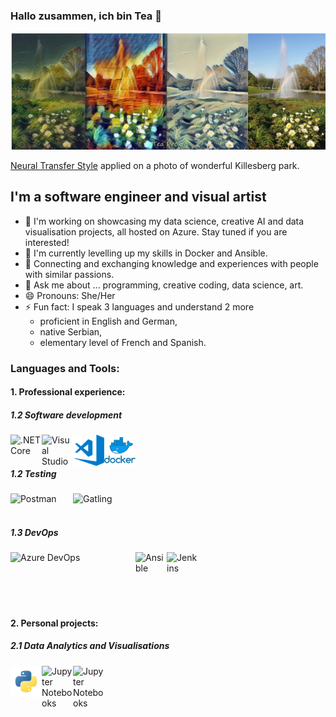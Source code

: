 ### Hallo zusammen, ich bin Tea  👋

 <img alt="Banner" src="https://github.com/teaprokic/teaprokic/blob/main/Banner.png" />
 
 [Neural Transfer Style](https://www.tensorflow.org/tutorials/generative/style_transfer/) applied on a photo of wonderful Killesberg park. 

## I'm a software engineer and visual artist 
- 🔭 I'm working on showcasing my data science, creative AI and data visualisation projects, all hosted on Azure. Stay tuned if you are interested!
- 🌱 I'm currently levelling up my skills in Docker and Ansible.
- 👯 Connecting and exchanging knowledge and experiences with people with similar passions. 
- 💬 Ask me about ... programming, creative coding, data science, art. 
- 😄 Pronouns: She/Her
- ⚡ Fun fact: I speak 3 languages and understand 2 more
  - proficient in English and German,
  - native Serbian,
  - elementary level of French and Spanish. 

### Languages and Tools:

#### 1. Professional experience: 

##### 1.2 Software development

  [<img align="left" alt=".NET Core" width="50px" src="https://upload.wikimedia.org/wikipedia/commons/e/ee/.NET_Core_Logo.svg" />](https://dotnet.microsoft.com/download/dotnet-core)
  [<img align="left" alt="Visual Studio" width="50px" src="https://upload.wikimedia.org/wikipedia/commons/c/cd/Visual_Studio_2017_Logo.svg" />](https://visualstudio.microsoft.com/vs/)
  [<img align="left" alt="Visual Studio Code" width="50px" src="https://raw.githubusercontent.com/github/explore/80688e429a7d4ef2fca1e82350fe8e3517d3494d/topics/visual-studio-code/visual-studio-code.png" />](https://code.visualstudio.com/)
   [<img align="left" alt="Docker" width="50px" src="https://raw.githubusercontent.com/github/explore/80688e429a7d4ef2fca1e82350fe8e3517d3494d/topics/docker/docker.png" />](https://www.docker.com/products/)
 <br/> <br/> 

##### 1.2 Testing

[<img align="left" alt="Postman" width="100px" src="https://www.testautomatisierung.org/wp-content/uploads/postman-705x431.jpg" />](https://www.postman.com/)
[<img align="left" alt="Gatling" width="100px" src="https://upload.wikimedia.org/wikipedia/commons/e/ea/Gatling-logo.png" />](https://gatling.io/)
 <br/> <br/> 

##### 1.3 DevOps
 [<img align="left" alt="Azure DevOps" width="200px" src="https://logodix.com/logo/636467.png"/>](https://azure.microsoft.com/services/devops/)
 [<img align="left" alt="Ansible" width="50px" src="https://upload.wikimedia.org/wikipedia/commons/2/24/Ansible_logo.svg" />](https://www.ansible.com/)
 [<img align="left" alt="Jenkins" width="50px" src="https://upload.wikimedia.org/wikipedia/commons/thumb/e/e9/Jenkins_logo.svg/434px-Jenkins_logo.svg.png" />](https://www.jenkins.io/)
 <br/> <br/> <br/> <br/> <br/>

#### 2. Personal projects: 
##### 2.1 Data Analytics and Visualisations
[<img align="left" alt="python" width="50px" src="https://raw.githubusercontent.com/github/explore/80688e429a7d4ef2fca1e82350fe8e3517d3494d/topics/python/python.png" />](https://docs.python.org/)
[<img align="left" alt="Jupyter Notebooks" width="50px" src="https://upload.wikimedia.org/wikipedia/commons/3/38/Jupyter_logo.svg" />](https://jupyter.org/)
[<img align="left" alt="Jupyter Notebooks" width="50px" src="https://avatars3.githubusercontent.com/u/1562726?s=400&v=4" />](https://d3js.org/)
 <br/> <br/> <br/> <br/>
